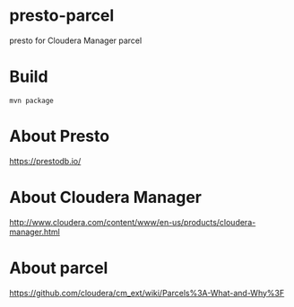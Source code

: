 # presto-parcel
presto for Cloudera Manager parcel

# Build

`mvn package`

# About Presto

https://prestodb.io/

# About Cloudera Manager

http://www.cloudera.com/content/www/en-us/products/cloudera-manager.html

# About parcel

https://github.com/cloudera/cm_ext/wiki/Parcels%3A-What-and-Why%3F
